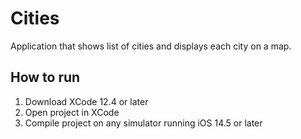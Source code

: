 # Cities
Application that shows list of cities and displays each city on a map.

## How to run

1. Download XCode 12.4 or later
2. Open project in XCode 
3. Compile project on any simulator running iOS 14.5 or later
